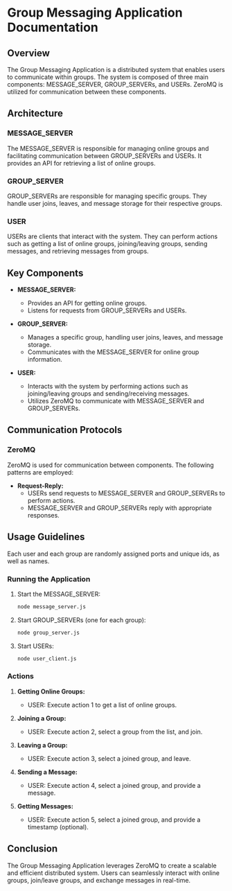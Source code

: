 # Group Messaging Application Documentation

## Overview

The Group Messaging Application is a distributed system that enables users to communicate within groups. The system is composed of three main components: MESSAGE_SERVER, GROUP_SERVERs, and USERs. ZeroMQ is utilized for communication between these components.

## Architecture

### MESSAGE_SERVER

The MESSAGE_SERVER is responsible for managing online groups and facilitating communication between GROUP_SERVERs and USERs. It provides an API for retrieving a list of online groups.

### GROUP_SERVER

GROUP_SERVERs are responsible for managing specific groups. They handle user joins, leaves, and message storage for their respective groups.

### USER

USERs are clients that interact with the system. They can perform actions such as getting a list of online groups, joining/leaving groups, sending messages, and retrieving messages from groups.

## Key Components

- **MESSAGE_SERVER:**
  - Provides an API for getting online groups.
  - Listens for requests from GROUP_SERVERs and USERs.

- **GROUP_SERVER:**
  - Manages a specific group, handling user joins, leaves, and message storage.
  - Communicates with the MESSAGE_SERVER for online group information.

- **USER:**
  - Interacts with the system by performing actions such as joining/leaving groups and sending/receiving messages.
  - Utilizes ZeroMQ to communicate with MESSAGE_SERVER and GROUP_SERVERs.

## Communication Protocols

### ZeroMQ

ZeroMQ is used for communication between components. The following patterns are employed:

- **Request-Reply:**
  - USERs send requests to MESSAGE_SERVER and GROUP_SERVERs to perform actions.
  - MESSAGE_SERVER and GROUP_SERVERs reply with appropriate responses.

## Usage Guidelines

Each user and each group are randomly assigned ports and unique ids, as well as names.

### Running the Application

1. Start the MESSAGE_SERVER:
   ```bash
   node message_server.js
   ```

2. Start GROUP_SERVERs (one for each group):
   ```bash
   node group_server.js
   ```

3. Start USERs:
   ```bash
   node user_client.js
   ```

### Actions

1. **Getting Online Groups:**
   - USER: Execute action 1 to get a list of online groups.

2. **Joining a Group:**
   - USER: Execute action 2, select a group from the list, and join.

3. **Leaving a Group:**
   - USER: Execute action 3, select a joined group, and leave.

4. **Sending a Message:**
   - USER: Execute action 4, select a joined group, and provide a message.

5. **Getting Messages:**
   - USER: Execute action 5, select a joined group, and provide a timestamp (optional).

## Conclusion

The Group Messaging Application leverages ZeroMQ to create a scalable and efficient distributed system. Users can seamlessly interact with online groups, join/leave groups, and exchange messages in real-time.